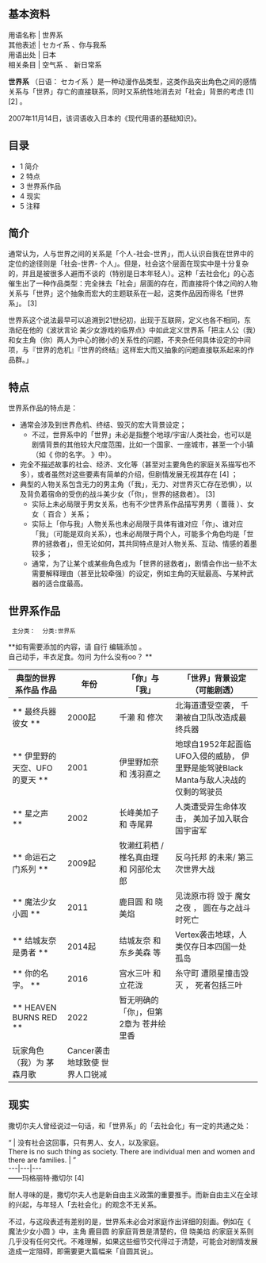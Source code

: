 **基本资料**  
---  
用语名称  |  世界系   
其他表述  |  セカイ系  、你与我系   
用语出处  |  日本   
相关条目  |  空气系  、  新日常系   
  
**世界系** （日语：  セカイ系  ）是一种动漫作品类型，这类作品突出角色之间的感情关系与「世界」存亡的直接联系，同时又系统性地消去对「社会」背景的考虑
[1]  [2]  。

2007年11月14日，该词语收入日本的《现代用语的基础知识》。

##  目录

  * 1  简介 
  * 2  特点 
  * 3  世界系作品 
  * 4  现实 
  * 5  注释 

##  简介

通常认为，人与世界之间的关系是「个人-社会-世界」，而人认识自我在世界中的定位的途径则是「社会-世界-
个人」。但是，社会这个层面在现实中是十分复杂的，并且是被很多人避而不谈的（特别是日本年轻人）。这种「去社会化」的心态催生出了一种作品类型：完全抹去「社会」层面的存在，而直接将个体之间的人物关系与「世界」这个抽象而宏大的主题联系在一起，这类作品因而得名「世界系」。
[3]

世界系这个说法最早可以追溯到21世纪初，出现于互联网，定义也各不相同，东浩纪在他的《波状言论
美少女游戏的临界点》中如此定义世界系「把主人公（我）和女主角（你）两人为中心的微小的关系性的问题，不夹杂任何具体设定的中间项，与『世界的危机』『世界的终结』这样宏大而又抽象的问题直接联系起来的作品群。」

##  特点

世界系作品的特点是：

  * 通常会涉及到世界危机、终结、毁灭的宏大背景设定； 
    * 不过，世界系中的「世界」未必是指整个地球/宇宙/人类社会，也可以是剧情背景的其他较大尺度范围，比如一个国家、一座城市，甚至一个小镇（如《  你的名字。  》中）。 
  * 完全不描述故事的社会、经济、文化等（甚至对主要角色的家庭关系描写也不多），或者虽然对这些要素有简单的介绍，但剧情发展无视其存在  [4]  ； 
  * 典型的人物关系包含无力的男主角（「我」，无力、对世界灭亡存在恐惧），以及背负着宿命的受伤的战斗美少女（「你」，世界的拯救者）。  [3] 
    * 实际上未必局限于男女关系，也有不少世界系作品描写男男（  蔷薇  ）、女女（  百合  ）关系； 
    * 实际上「你与我」人物关系也未必局限于具体有谁对应「你」、谁对应「我」（可能是双向关系），也未必局限于两个人，可能多个角色均是「世界的拯救者」，但无论如何，其共同特点是对人物关系、互动、情感的着墨较多； 
    * 通常，为了让某个或某些角色成为「世界的拯救者」，剧情会作出一些不太需要解释理由（甚至比较牵强）的设定，例如主角的天赋最高、与某种武器的适合度最高。 

##  世界系作品

     主分类：  分类:世界系 

**如有需要添加的内容，请 自行  编辑添加  。  
自己动手，丰衣足食。勿问  为什么没有oo？  **

典型的世界系作品  作品  |  年份  |  「你」与「我」  |  「世界」背景设定（可能剧透）   
---|---|---|---  
** 最终兵器彼女  ** |  2000起  |  千濑  和  修次  |  北海道遭受空袭，  千濑被自卫队改造成最终兵器   
** 伊里野的天空、UFO的夏天  ** |  2001  |  伊里野加奈  和  浅羽直之  |  地球自1952年起面临UFO入侵的威胁，  伊里野是能驾驶Black Manta与敌人决战的仅剩的驾驶员   
** 星之声  ** |  2002  |  长峰美加子  和  寺尾昇  |  人类遭受异生命体攻击，  美加子加入联合国宇宙军   
** 命运石之门系列  ** |  2009起  |  牧濑红莉栖  /  椎名真由理  和  冈部伦太郎  |  反乌托邦  的未来/  第三次世界大战   
** 魔法少女小圆  ** |  2011  |  鹿目圆  和  晓美焰  |  见泷原市将  毁于  魔女之夜  ，  圆在与之战斗时死亡   
** 结城友奈是勇者  ** |  2014起  |  结城友奈  和  东乡美森  等  |  Vertex袭击地球，人类仅存日本四国一处孤岛   
** 你的名字。  ** |  2016  |  宫水三叶  和  立花泷  |  糸守町  遭陨星撞击毁灭  ，  死者包括三叶   
** HEAVEN BURNS RED  ** |  2022  |  暂无明确的「你」，但第2章为  苍井绘里香    
玩家角色（我）为  茅森月歌  |  Cancer袭击地球致使  世界人口锐减   
  
##  现实

撒切尔夫人曾经说过一句话，和「世界系」的「去社会化」有一定的共通之处：

“  |  没有社会这回事，只有男人、女人，以及家庭。   
There is no such thing as society. There are individual men and women and there are families.  |  ”   
---|---|---  
——玛格丽特·撒切尔  [4]  
  
耐人寻味的是，撒切尔夫人也是新自由主义政策的重要推手。而新自由主义在全球的兴起，与年轻人「去社会化」的观念不无关系。

不过，与这段表述有差别的是，世界系未必会对家庭作出详细的刻画。例如在《  魔法少女小圆  》中，主角  鹿目圆  的家庭背景是清楚的，但  晓美焰
的家庭关系则几乎没有任何交代。不难理解，如果这些细节交代得过于清楚，可能会对剧情发展造成一定阻碍，即需要更大篇幅来「自圆其说」。